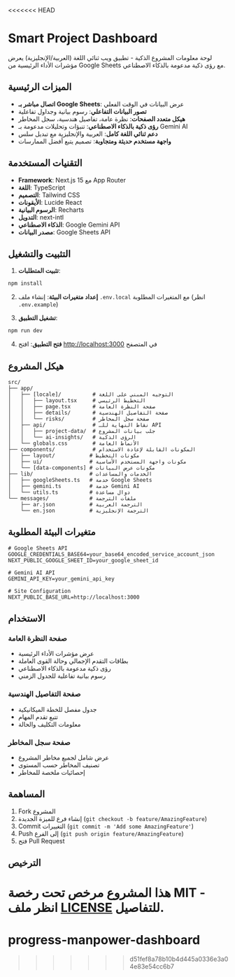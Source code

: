 <<<<<<< HEAD
# Smart Project Dashboard

لوحة معلومات المشروع الذكية - تطبيق ويب ثنائي اللغة (العربية/الإنجليزية) يعرض مؤشرات الأداء الرئيسية من Google Sheets مع رؤى ذكية مدعومة بالذكاء الاصطناعي.

## الميزات الرئيسية

- **اتصال مباشر بـ Google Sheets**: عرض البيانات في الوقت الفعلي
- **تصور البيانات التفاعلي**: رسوم بيانية وجداول تفاعلية
- **هيكل متعدد الصفحات**: نظرة عامة، تفاصيل هندسية، سجل المخاطر
- **رؤى ذكية بالذكاء الاصطناعي**: تنبؤات وتحليلات مدعومة بـ Gemini AI
- **دعم ثنائي اللغة كامل**: العربية والإنجليزية مع تبديل سلس
- **واجهة مستخدم حديثة ومتجاوبة**: تصميم يتبع أفضل الممارسات

## التقنيات المستخدمة

- **Framework**: Next.js 15 مع App Router
- **اللغة**: TypeScript
- **التصميم**: Tailwind CSS
- **الأيقونات**: Lucide React
- **الرسوم البيانية**: Recharts
- **التدويل**: next-intl
- **الذكاء الاصطناعي**: Google Gemini API
- **مصدر البيانات**: Google Sheets API

## التثبيت والتشغيل

1. **تثبيت المتطلبات**:
```bash
npm install
```

2. **إعداد متغيرات البيئة**:
إنشاء ملف `.env.local` مع المتغيرات المطلوبة (انظر `.env.example`)

3. **تشغيل التطبيق**:
```bash
npm run dev
```

4. **فتح التطبيق**:
افتح [http://localhost:3000](http://localhost:3000) في المتصفح

## هيكل المشروع

```
src/
├── app/
│   ├── [locale]/          # التوجيه المبني على اللغة
│   │   ├── layout.tsx     # التخطيط الرئيسي
│   │   ├── page.tsx       # صفحة النظرة العامة
│   │   ├── details/       # صفحة التفاصيل الهندسية
│   │   └── risks/         # صفحة سجل المخاطر
│   ├── api/               # نقاط النهاية للـ API
│   │   ├── project-data/  # جلب بيانات المشروع
│   │   └── ai-insights/   # الرؤى الذكية
│   └── globals.css        # الأنماط العامة
├── components/            # المكونات القابلة لإعادة الاستخدام
│   ├── layout/           # مكونات التخطيط
│   ├── ui/               # مكونات واجهة المستخدم الأساسية
│   └── [data-components] # مكونات عرض البيانات
├── lib/                  # الخدمات والمساعدات
│   ├── googleSheets.ts   # خدمة Google Sheets
│   ├── gemini.ts         # خدمة Gemini AI
│   └── utils.ts          # دوال مساعدة
└── messages/             # ملفات الترجمة
    ├── ar.json           # الترجمة العربية
    └── en.json           # الترجمة الإنجليزية
```

## متغيرات البيئة المطلوبة

```env
# Google Sheets API
GOOGLE_CREDENTIALS_BASE64=your_base64_encoded_service_account_json
NEXT_PUBLIC_GOOGLE_SHEET_ID=your_google_sheet_id

# Gemini AI API
GEMINI_API_KEY=your_gemini_api_key

# Site Configuration
NEXT_PUBLIC_BASE_URL=http://localhost:3000
```

## الاستخدام

### صفحة النظرة العامة
- عرض مؤشرات الأداء الرئيسية
- بطاقات التقدم الإجمالي وحالة القوى العاملة
- رؤى ذكية مدعومة بالذكاء الاصطناعي
- رسوم بيانية تفاعلية للجدول الزمني

### صفحة التفاصيل الهندسية
- جدول مفصل للخطة الميكانيكية
- تتبع تقدم المهام
- معلومات التكليف والحالة

### صفحة سجل المخاطر
- عرض شامل لجميع مخاطر المشروع
- تصنيف المخاطر حسب المستوى
- إحصائيات ملخصة للمخاطر

## المساهمة

1. Fork المشروع
2. إنشاء فرع للميزة الجديدة (`git checkout -b feature/AmazingFeature`)
3. Commit التغييرات (`git commit -m 'Add some AmazingFeature'`)
4. Push إلى الفرع (`git push origin feature/AmazingFeature`)
5. فتح Pull Request

## الترخيص

هذا المشروع مرخص تحت رخصة MIT - انظر ملف [LICENSE](LICENSE) للتفاصيل.
=======
# progress-manpower-dashboard
>>>>>>> d51fef8a78b10b4d445a0336e3a04e83e54cc6b7
